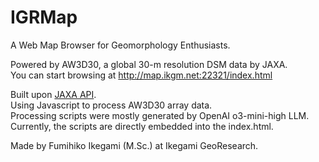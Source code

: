 # IGRMap
A Web Map Browser for Geomorphology Enthusiasts.  

Powered by AW3D30, a global 30-m resolution DSM data by JAXA.  
You can start browsing at http://map.ikgm.net:22321/index.html

Built upon [JAXA API](https://data.earth.jaxa.jp/).  
Using Javascript to process AW3D30 array data.  
Processing scripts were mostly generated by OpenAI o3-mini-high LLM.  
Currently, the scripts are directly embedded into the index.html.  

Made by Fumihiko Ikegami (M.Sc.) at Ikegami GeoResearch.
